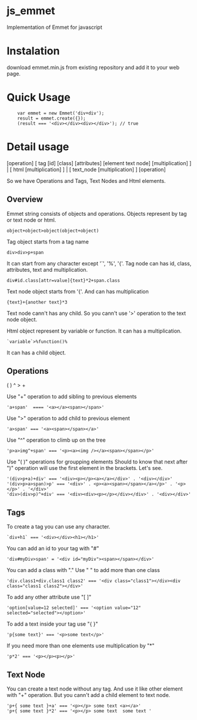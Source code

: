 # js_emmet
Implementation of Emmet for javascript

# Instalation

download emmet.min.js from existing repository and add it to your web page.

# Quick Usage

```
    var emmet = new Emmet('div+div');
    result = emmet.create({});
    (result === '<div></div><div></div>'); // true
```

# Detail usage

[operation] [ tag [id] [class] [attributes] [element text node] [multiplication] ] | [ html [multiplication] ] | [ text_node [multiplication] ] [operation]

So we have Operations and Tags, Text Nodes and Html elements.

## Overview
Emmet string consists of objects and operations. Objects represent by tag or text node or html.
```
object+object>object(object+object)
```
Tag object starts from a tag name
```
div>div>p+span
```
It can start from any charaсter except '`', '%', '{'.
Tag node can has id, class, attributes, text and multiplication.
```
div#id.class[attr=value]{text}*2+span.class
```
Text node object starts from '{'. And can has multiplication
```
{text}+{another text}*3
```
Text node cann't has any child. So you cann't use '>' operation to the text node object. 

Html object represent by variable or function. It can has a multiplication.
```
`variable`>%function()%
```
It can has a child object.

## Operations
 
( ) ^ > +
 
Use "+" operation to add sibling to previous elements

```
'a+span'  ==== '<a></a><span></span>'
```

Use ">" operation to add child to previous element

```
'a>span' === '<a><span></span></a>'
```

Use "^" operation to climb up on the tree
```
'p>a>img^+span' === '<p><a><img /></a><span></span></p>'
```
Use "( )" operations for groupping elements
Should to know that next after ")" operation will use the first element in the brackets.
Let's see.
```
'(div>p+a)+div' === '<div><p></p><a></a></div>' . '<div></div>'
'(div>p>a>span)>p' === '<div>' . <p><a><span></span></a></p>' . '<p></p>' . '</div>'
'div>(div>p)^+div' === '<div><div><p></p></div></div>' . '<div></div>'
```

## Tags

To create a tag you can use any character.
```
`div+h1` === '<div></div><h1></h1>'
```
You can add an id to your tag with "#"
```
'div#myDiv>span' = '<div id="myDiv"><span></span></div>'
```
You can add a class with "."
Use " " to add more than one class
```
'div.class1+div.class1 class2' === '<div class="class1"></div><div class="class1 class2"></div>'
```
To add any other attribute use "[ ]" 
```
'option[value=12 selected]' === '<option value="12" selected="selected"></option>'
```
To add a text inside your tag use "{ }"
```
'p{some text}' === '<p>some text</p>'
```
If you need more than one elements use multiplication by "*"
```
'p*2' === '<p></p><p></p>'
```

## Text Node

You can create a text node without any tag.
And use it like other element with "+" operation. But you cann't add a child element to text node.
```
'p+{ some text }+a' === '<p></p> some text <a></a>'
'p+{ some text }*2' === '<p></p> some text  some text '
```

